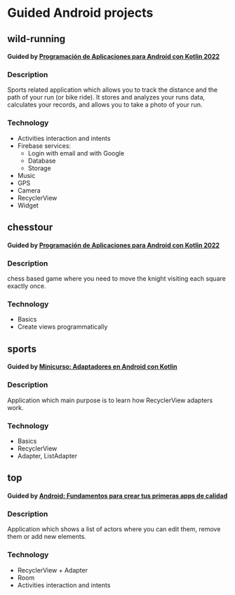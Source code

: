 # Guided Android projects

## wild-running

#### Guided by [Programación de Aplicaciones para Android con Kotlin 2022](https://www.udemy.com/course/programacion-de-aplicaciones-android-kotlin/)

### Description

Sports related application which allows you to track the distance and the path of your run (or bike ride). It stores and analyzes your runs data, calculates your records, and allows you to take a photo of your run.

### Technology

- Activities interaction and intents
- Firebase services:
  - Login with email and with Google
  - Database
  - Storage
- Music
- GPS
- Camera
- RecyclerView
- Widget

## chesstour

#### Guided by [Programación de Aplicaciones para Android con Kotlin 2022](https://www.udemy.com/course/programacion-de-aplicaciones-android-kotlin/)

### Description

chess based game where you need to move the knight visiting each square exactly once.

### Technology

- Basics
- Create views programmatically

## sports

#### Guided by [Minicurso: Adaptadores en Android con Kotlin](https://www.udemy.com/course/minicurso-adaptadores-en-android-con-kotlin/)

### Description

Application which main purpose is to learn how RecyclerView adapters work.

### Technology

- Basics
- RecyclerView
- Adapter, ListAdapter

## top

#### Guided by [Android: Fundamentos para crear tus primeras apps de calidad](https://www.udemy.com/course/fundamentos-de-android-para-crear-apps-de-calidad/)

### Description

Application which shows a list of actors where you can edit them, remove them or add new elements.

### Technology

- RecyclerView + Adapter
- Room
- Activities interaction and intents
